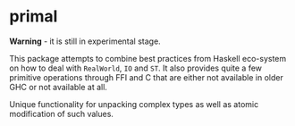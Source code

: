 # primal

**Warning** - it is still in experimental stage.

This package attempts to combine best practices from Haskell eco-system on how to deal
with `RealWorld`, `IO` and `ST`. It also provides quite a few primitive operations through
FFI and C that are either not available in older GHC or not available at all.

Unique functionality for unpacking complex types as well as atomic modification of such
values.

